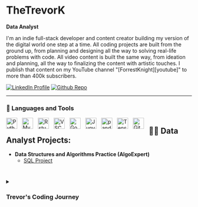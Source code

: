# TheTrevorK

**Data Analyst**

I'm an indie full-stack developer and content creator building my version of the digital world one step at a time. All coding projects are built from the ground up, from planning and designing all the way to solving real-life problems with code. All video content is built the same way, from ideation and planning, all the way to finalizing the content with artistic touches. I publish that content on my YouTube channel "[ForrestKnight][youtube]" to more than 400k subscribers.


   <p align="left">
      <a href="linkedin.com/in/trevor-khan53">
         <img alt="LinkedIn Profile" title="LinkedIn Profile" src=https://custom-icon-badges.demolab.com/badge/profile-blue.svg?color=2986cc&label=LinkedIn Profile&logo=people&logoColor=white&style=for-the-badge&labelColor=2986cc"/></a> 
      <a href="https://github.com/TheTrevorK">
         <img alt="Github Repo" title="Github Repo" src=https://custom-icon-badges.demolab.com/badge/repo-blue.svg?color=274e13&label=Github Repo&logo=people&logoColor=white&style=for-the-badge&labelColor=2986cc"/></a> 

   </p>
   
   ---

### 🧰 Languages and Tools

<img align="left" alt="Python" width="30px" style="padding-right:10px;" src="https://cdn.jsdelivr.net/gh/devicons/devicon/icons/python/python-plain.svg" />
<img align="left" alt="MySQL" width="30px" style="padding-right:10px;" src="https://cdn.jsdelivr.net/gh/devicons/devicon/icons/mysql/mysql-original.svg" />
<img align="left" alt="Rstudio" width="30px" style="padding-right:10px;" src="https://cdn.jsdelivr.net/gh/devicons/devicon/icons/rstudio/rstudio-original.svg" />
<img align="left" alt="VSCode" width="30px" style="padding-right:10px;" src="https://cdn.jsdelivr.net/gh/devicons/devicon/icons/vscode/vscode-original.svg" />
<img align="left" alt="GoogleCloud" width="30px" style="padding-right:10px;" src="https://cdn.jsdelivr.net/gh/devicons/devicon/icons/googlecloud/googlecloud-original.svg" />
<img align="left" alt="Jupyter" width="30px" style="padding-right:10px;" src="https://cdn.jsdelivr.net/gh/devicons/devicon/icons/jupyter/jupyter-original.svg" />
<img align="left" alt="pandas" width="30px" style="padding-right:10px;" src="https://cdn.jsdelivr.net/gh/devicons/devicon/icons/pandas/pandas-original-wordmark.svg" />
<img align="left" alt="Tensorflow" width="30px" style="padding-right:10px;" src="https://cdn.jsdelivr.net/gh/devicons/devicon/icons/tensorflow/tensorflow-original.svg" />
<img align="left" alt="GitHub" width="30px" style="padding-right:10px;" src="https://cdn.jsdelivr.net/gh/devicons/devicon/icons/github/github-original.svg" />


#


#

<h2>👨‍💻 Data Analyst Projects:</h2>

- <b>Data Structures and Algorithms Practice (AlgoExpert)</b>
  - [SQL Project](https://github.com/TheTrevorK/PortfolioProjects/blob/main/Covid%20Project.sql)
#

<details>
 <summary><h3> Trevor's Coding Journey</h3></summary>
   About me paragraph

